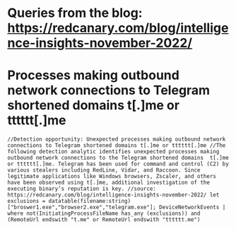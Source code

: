 # Queries from the blog: https://redcanary.com/blog/intelligence-insights-november-2022/

# Processes making outbound network connections to Telegram shortened domains t[.]me or tttttt[.]me
`//Detection opportunity: Unexpected processes making outbound network connections to Telegram shortened domains t[.]me or tttttt[.]me
//The following detection analytic identifies unexpected processes making outbound network connections to the Telegram shortened domains  t[.]me or tttttt[.]me. Telegram has been used for command and control (C2) by various stealers including RedLine, Vidar, and Raccoon. Since legitimate applications like Windows browsers, Zscaler, and others have been observed using t[.]me, additional investigation of the executing binary’s reputation is key.
//source: https://redcanary.com/blog/intelligence-insights-november-2022/
let exclusions = datatable(filename:string)["broswer1.exe","browser2.exe","telegram.exe"];
DeviceNetworkEvents
| where not(InitiatingProcessFileName has_any (exclusions)) and (RemoteUrl endswith "t.me" or RemoteUrl endswith "tttttt.me")`

